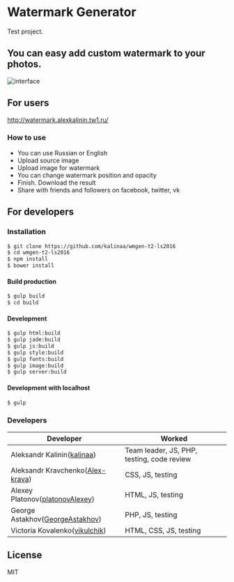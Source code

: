 # Watermark Generator
Test project.
## You can easy add custom watermark to your photos. 
![interface](http://s8.hostingkartinok.com/uploads/images/2016/03/0b69ab6f809cf0e67334187762b8b63a.jpg)

## For users

http://watermark.alexkalinin.tw1.ru/

### How to use
- You can use Russian or English
- Upload source image
- Upload image for watermark
- You can change watermark position and opacity
- Finish. Download the result
- Share with friends and followers on facebook, twitter, vk 

## For developers

### Installation

```sh
$ git clone https://github.com/kalinaa/wmgen-t2-ls2016
$ cd wmgen-t2-ls2016
$ npm install
$ bower install
```

#### Build production

```sh
$ gulp build
$ cd build
```

#### Development

```sh
$ gulp html:build
$ gulp jade:build
$ gulp js:build
$ gulp style:build
$ gulp fonts:build
$ gulp image:build
$ gulp server:build
```

#### Development with localhost

```sh
$ gulp
```

### Developers

Developer                                                           | Worked
--------------------------------------------------------------------|--------------------------------------------
Aleksandr Kalinin([kalinaa](https://github.com/kalinaa))            | Team leader, JS, PHP, testing, code review
Aleksandr Kravchenko([Alex-krava](https://github.com/Alex-krava))   | CSS, JS, testing
Alexey Platonov([platonovAlexey](https://github.com/platonovAlexey))| HTML, JS, testing
George Astakhov([GeorgeAstakhov](https://github.com/GeorgeAstakhov))| PHP, JS, testing
Victoria Kovalenko([vikulchik](https://github.com/vikulchik))       | HTML, CSS, JS, testing



License
----

MIT
